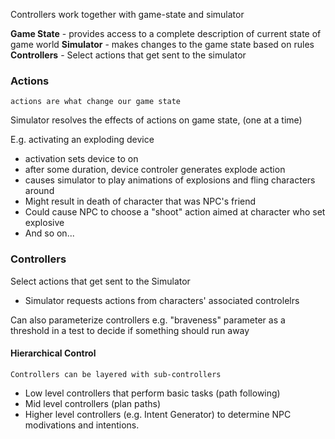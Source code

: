 Controllers work together with game-state and simulator

**Game State** - provides access to a complete description of current state of game world
**Simulator** - makes changes to the game state based on rules
**Controllers** - Select actions that get sent to the simulator 

### Actions
	actions are what change our game state 
Simulator resolves the effects of actions on game state, (one at a time)

E.g. activating an exploding device
- activation sets device to on
- after some duration, device controler generates explode action
- causes simulator to play animations of explosions and fling characters around
- Might result in death of character that was NPC's friend
- Could cause NPC to choose a "shoot" action aimed at character who set explosive
- And so on...

### Controllers
Select actions that get sent to the Simulator
- Simulator requests actions from characters' associated controlelrs

Can also parameterize controllers
e.g. "braveness" parameter as a threshold in a test to decide if something should run away

#### Hierarchical Control 
	Controllers can be layered with sub-controllers
- Low level controllers that perform basic tasks (path following)
- Mid level controllers (plan paths)
- Higher level controllers (e.g. Intent Generator) to determine NPC modivations and intentions. 